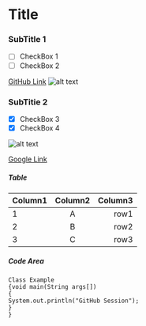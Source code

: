 # Title 
### SubTitle 1
- [ ] CheckBox 1
- [ ] CheckBox 2

[GitHub Link](https://github.com/ "GitHub Welcome Page")
![alt text](https://assets-cdn.github.com/images/modules/site/logos/desktop-logo.png "Image 1")

### SubTitie 2
- [x] CheckBox 3
- [x] CheckBox 4

![alt text](https://images.google.com/images/branding/googleg/1x/googleg_standard_color_128dp.png "Image 2")

[Google Link](https://www.google.com "Google's Homepage")


##### Table

| Column1       |Column2        | Column3  |
| ------------- |:-------------:| -------: |
| 1             |A              |row1     |
| 2             |B              |row2     |
| 3             |C              |row3     |

##### Code Area

```
Class Example
{void main(String args[])
{
System.out.println("GitHub Session");
}
}
```

